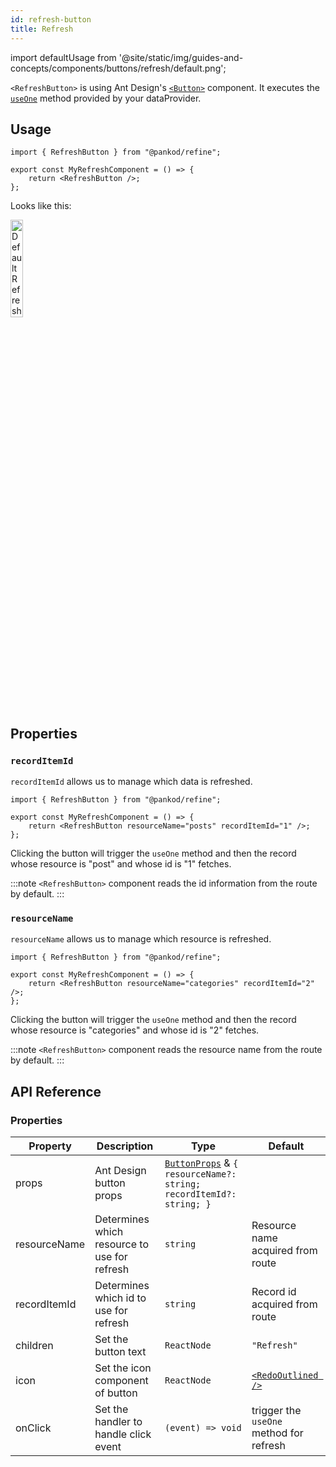 ```yaml
---
id: refresh-button
title: Refresh
---
```


import defaultUsage from '@site/static/img/guides-and-concepts/components/buttons/refresh/default.png';

`<RefreshButton>` is using Ant Design's [`<Button>`](https://ant.design/components/button/) component. It executes the [`useOne`](../../hooks/data/useOne.md) method provided by your dataProvider.

## Usage

```tsx
import { RefreshButton } from "@pankod/refine";

export const MyRefreshComponent = () => {
    return <RefreshButton />;
};
```

Looks like this:

<div>
    <img  width="20%" src={defaultUsage} alt="Default Refresh Button" />
</div>

## Properties

### `recordItemId`

`recordItemId` allows us to manage which data is refreshed.

```tsx
import { RefreshButton } from "@pankod/refine";

export const MyRefreshComponent = () => {
    return <RefreshButton resourceName="posts" recordItemId="1" />;
};
```

Clicking the button will trigger the `useOne` method and then the record whose resource is "post" and whose id is "1" fetches.

:::note
`<RefreshButton>` component reads the id information from the route by default.
:::

### `resourceName`

`resourceName` allows us to manage which resource is refreshed.

```tsx
import { RefreshButton } from "@pankod/refine";

export const MyRefreshComponent = () => {
    return <RefreshButton resourceName="categories" recordItemId="2" />;
};
```

Clicking the button will trigger the `useOne` method and then the record whose resource is "categories" and whose id is "2" fetches.

:::note
`<RefreshButton>` component reads the resource name from the route by default.
:::

## API Reference

### Properties

| Property     | Description                                  | Type                                                                                                             | Default                                                   |
| ------------ | -------------------------------------------- | ---------------------------------------------------------------------------------------------------------------- | --------------------------------------------------------- |
| props        | Ant Design button props                      | [`ButtonProps`](https://ant.design/components/button/#API) & `{ resourceName?: string; recordItemId?: string; }` |                                                           |
| resourceName | Determines which resource to use for refresh | `string`                                                                                                         | Resource name acquired from route                         |
| recordItemId | Determines which id to use for refresh       | `string`                                                                                                         | Record id acquired from route                             |
| children     | Set the button text                          | `ReactNode`                                                                                                      | `"Refresh"`                                               |
| icon         | Set the icon component of button             | `ReactNode`                                                                                                      | [`<RedoOutlined />`](https://ant.design/components/icon/) |
| onClick      | Set the handler to handle click event        | `(event) => void`                                                                                                | trigger the `useOne` method for refresh                   |
